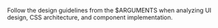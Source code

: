 Follow the design guidelines from the $ARGUMENTS when analyzing UI design, CSS architecture, and component implementation.